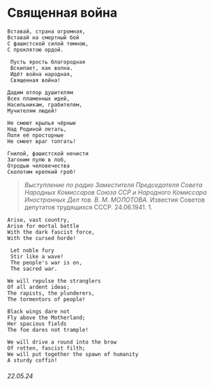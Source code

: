 # __Священная война__
```
Вставай, страна огромная,
Вставай на смертный бой
С фашистской силой темною,
С проклятою ордой.

 Пусть ярость благородная
 Вскипает, как волна.
 Идёт война народная,
 Священная война!

Дадим отпор душителям
Всех пламенных идей,
Насильникам, грабителям,
Мучителям людей!

Не смеют крылья чёрные
Над Родиной летать,
Поля её просторные
Не смеет враг топгать!

Гнилой, фашистской нечисти
Загоним пулю в лоб,
Отродью человечества
Сколотим крепкий гроб!
```
> *Выступление по радио Заместителя Председателя Совета Народных Комиссаров Союза ССР и Народного Комиссара Иностранных Дел тов. В. М. МОЛОТОВА.* Известия Советов депутатов трудящихся СССР. 24.06.1941. 1.
```
Arise, vast country,
Arise for mortal battle
With the dark fascist force,
With the cursed horde!

 Let noble fury
 Stir like a wave!
 The people's war is on,
 The sacred war.

We will repulse the stranglers
Of all ardent ideas;
The rapists, the plunderers,
The tormentors of people!

Black wings dare not
Fly above the Motherland;
Her spacious fields
The foe dares not trample!

We will drive a round into the brow
Of rotten, fascist filth;
We will put together the spawn of humanity
A sturdy coffin!
```
###### 22.05.24
